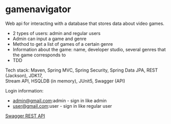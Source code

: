 # gamenavigator

Web api for interacting with a database that stores data about video games.

* 2 types of users: admin and regular users
* Admin can input a game and genre
* Method to get a list of games of a certain genre
* Information about the game: name, developer studio, several genres that the game corresponds to
* TDD

Tech stack: Maven, Spring MVC, Spring Security, Spring Data JPA, REST (Jackson), JDK17, <br>
Stream API, HSQLDB (in memory),  JUnit5, Swagger (API)

Login information:
* admin@gmail.com:admin - sign in like admin
* user@gmail.com:user - sign in like regular user

[Swagger REST API](http://localhost:8080/gamenavigator_war_exploded/swagger-ui.html)
